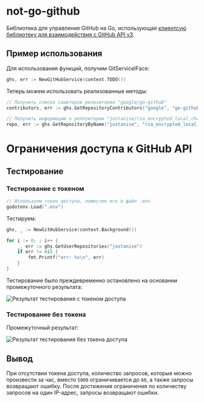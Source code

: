 # not-go-github
 Библиотека для управления GitHub на Go, использующая [клиентсую библиотеку для взаимодействия с GitHub API v3](github.com/google/go-github).

## Пример использования
Для использования функций, получим GitServiceIFace:
```go
ghs, err := NewGitHubService(context.TODO())
```
Теперь можем использовать реализованные методы:

```go
// Получить список соавторов репозитория "google/go-github"
contributors, err := ghs.GetRepositoryContributors("google", "go-github")
```
```go
// Получить информацию о репозитории "jostanise/rsa_encrypted_local_chat"
repo, err := ghs.GetRepositoryByName("jostanise", "rsa_encrypted_local_chat")
```


# Ограничения доступа к GitHub API

## Тестирование
### Тестирование с токеном
```go
// Используем токен доступа, поместив его в файл .env
godotenv.Load(".env")
```
Тестируем:
```go
ghs, _ := NewGitHubService(context.Background())

for i := 0; ; i++ {
	_, err := ghs.GetUserRepositories("jostanise")
	if err != nil {
		fmt.Printf("err: %v\n", err)
	}
}
```
Тестирование было преждевременно остановлено на основании промежуточного  результата:

![Результат тестирования с токеном доступа](https://user-images.githubusercontent.com/82827415/179687521-025cb2c6-2794-489e-9373-a7290b5ac5d9.png)

### Тестирование без токена
Промежуточный результат:

![Результат тестирования без токена доступа](https://user-images.githubusercontent.com/82827415/179687608-91fe0383-1688-43e5-8b59-bbd95f3f5b75.png)

## Вывод
При отсутствии токена доступа, количество запросов, которые можно произвести за час, вместо `5000` ограничивается до `60`, а также запросы возвращают ошибку. После достижения ограничения по количеству запросов на один IP-адрес, запросы возвращают ошибки.

